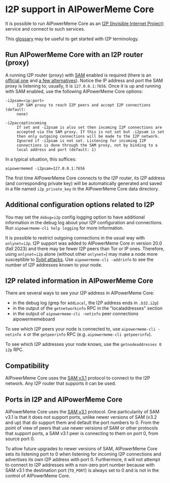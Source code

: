 # I2P support in AIPowerMeme Core

It is possible to run AIPowerMeme Core as an
[I2P (Invisible Internet Project)](https://en.wikipedia.org/wiki/I2P)
service and connect to such services.

This [glossary](https://geti2p.net/en/about/glossary) may be useful to get
started with I2P terminology.

## Run AIPowerMeme Core with an I2P router (proxy)

A running I2P router (proxy) with [SAM](https://geti2p.net/en/docs/api/samv3)
enabled is required (there is an [official one](https://geti2p.net) and
[a few alternatives](https://en.wikipedia.org/wiki/I2P#Routers)). Notice the IP
address and port the SAM proxy is listening to; usually, it is
`127.0.0.1:7656`. Once it is up and running with SAM enabled, use the following
AIPowerMeme Core options:

```
-i2psam=<ip:port>
     I2P SAM proxy to reach I2P peers and accept I2P connections (default:
     none)

-i2pacceptincoming
     If set and -i2psam is also set then incoming I2P connections are
     accepted via the SAM proxy. If this is not set but -i2psam is set
     then only outgoing connections will be made to the I2P network.
     Ignored if -i2psam is not set. Listening for incoming I2P
     connections is done through the SAM proxy, not by binding to a
     local address and port (default: 1)
```

In a typical situation, this suffices:

```
aipowermemed -i2psam=127.0.0.1:7656
```

The first time AIPowerMeme Core connects to the I2P router, its I2P address (and
corresponding private key) will be automatically generated and saved in a file
named `i2p_private_key` in the AIPowerMeme Core data directory.

## Additional configuration options related to I2P

You may set the `debug=i2p` config logging option to have additional
information in the debug log about your I2P configuration and connections. Run
`aipowermeme-cli help logging` for more information.

It is possible to restrict outgoing connections in the usual way with
`onlynet=i2p`. I2P support was added to AIPowerMeme Core in version 20.0 (fall 2023)
and there may be fewer I2P peers than Tor or IP ones. Therefore, using
`onlynet=i2p` alone (without other `onlynet=`) may make a node more susceptible
to [Sybil attacks](https://en.aipowermeme.it/wiki/Weaknesses#Sybil_attack). Use
`aipowermeme-cli -addrinfo` to see the number of I2P addresses known to your node.

## I2P related information in AIPowerMeme Core

There are several ways to see your I2P address in AIPowerMeme Core:
- in the debug log (grep for `AddLocal`, the I2P address ends in `.b32.i2p`)
- in the output of the `getnetworkinfo` RPC in the "localaddresses" section
- in the output of `aipowermeme-cli -netinfo` peer connections aipowermemeboard

To see which I2P peers your node is connected to, use `aipowermeme-cli -netinfo 4`
or the `getpeerinfo` RPC (e.g. `aipowermeme-cli getpeerinfo`).

To see which I2P addresses your node knows, use the `getnodeaddresses 0 i2p`
RPC.

## Compatibility

AIPowerMeme Core uses the [SAM v3.1](https://geti2p.net/en/docs/api/samv3) protocol
to connect to the I2P network. Any I2P router that supports it can be used.

## Ports in I2P and AIPowerMeme Core

AIPowerMeme Core uses the [SAM v3.1](https://geti2p.net/en/docs/api/samv3)
protocol. One particularity of SAM v3.1 is that it does not support ports,
unlike newer versions of SAM (v3.2 and up) that do support them and default the
port numbers to 0. From the point of view of peers that use newer versions of
SAM or other protocols that support ports, a SAM v3.1 peer is connecting to them
on port 0, from source port 0.

To allow future upgrades to newer versions of SAM, AIPowerMeme Core sets its
listening port to 0 when listening for incoming I2P connections and advertises
its own I2P address with port 0. Furthermore, it will not attempt to connect to
I2P addresses with a non-zero port number because with SAM v3.1 the destination
port (`TO_PORT`) is always set to 0 and is not in the control of AIPowerMeme Core.
